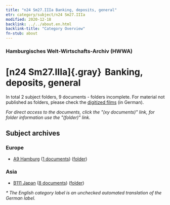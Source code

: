 ```yaml
---
title: "n24 Sm27.IIIa Banking, deposits, general"
etr: category/subject/n24 Sm27.IIIa
modified: 2020-12-18
backlink: ../../about.en.html
backlink-title: "Category Overview"
fn-stub: about
---
```


### Hamburgisches Welt-Wirtschafts-Archiv (HWWA)
# [n24 Sm27.IIIa]{.gray}&#8201; Banking, deposits, general&#160; 





In total 2 subject folders, 9 documents - folders incomplete.
For material not published as folders, please check the [digitized films](/film/h1_sh) (in German).

_For direct access to the documents, click the "(xy documents)" link, for folder information use the "(folder)" link._

## Subject archives



### Europe

- [A9 Hamburg](../../../geo/about.en.html#A9) (<a href="https://dfg-viewer.de/show/?tx_dlf[id]=https://pm20.zbw.eu/mets/sh/1409xx/140905/1453xx/145397/public.mets.en.xml" target="_blank">1 documents</a>) ([folder](http://purl.org/pressemappe20/folder/sh/140905,145397))

### Asia

- [B111 Japan](../../../geo/about.en.html#B111) (<a href="https://dfg-viewer.de/show/?tx_dlf[id]=https://pm20.zbw.eu/mets/sh/1412xx/141272/1453xx/145397/public.mets.en.xml" target="_blank">8 documents</a>) ([folder](http://purl.org/pressemappe20/folder/sh/141272,145397))


_* The English category label is an unchecked automated translation of the German label._

